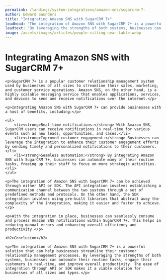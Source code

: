 ```yaml
---
permalink: /landings/system-integrations/amazon-sns/sugarcrm-7-
author: Edward Saunders
title: "Integrating Amazon SNS with SugarCRM 7+"
leadhead: "The integration of Amazon SNS with SugarCRM 7+ is a powerful solution that can help businesses streamline their customer relationship management processes"
leadtext: "By leveraging the strengths of both systems, businesses can automate their routine tasks, engage their customers in real-time, and improve overall productivity. The ease of integration through API or SDK makes it a viable solution for businesses of all sizes and types."
image: /assets/images/articles/people-sitting-near-table.webp
---
```

<div class="arttext">
	<h1>Integrating Amazon SNS with SugarCRM 7+</h1>

	<p>SugarCRM 7+ is a popular customer relationship management system used by businesses of all sizes to streamline their sales, marketing, and customer service operations. Amazon SNS, on the other hand, is a highly scalable messaging service that enables applications, services, and devices to send and receive notifications over the internet.</p>

	<p>Integrating Amazon SNS with SugarCRM 7+ can provide businesses with a host of benefits, including:</p>

	<ul>
		<li><strong>Real-time notifications:</strong> With Amazon SNS, SugarCRM users can receive notifications in real-time for various events such as new leads, opportunities, and cases.</li>
		<li><strong>Improved customer engagement:</strong> Businesses can leverage the integration to enhance their customer engagement efforts by sending timely and personalized notifications to their customers.</li>
		<li><strong>Seamless automation:</strong> By integrating Amazon SNS with SugarCRM 7+, businesses can automate many of their routine tasks, freeing up their staff to focus on more strategic activities.</li>
	</ul>

	<p>The integration of Amazon SNS with SugarCRM 7+ can be achieved through either API or SDK. The API integration involves establishing a communication channel between the two systems through a set of predefined methods and protocols. On the other hand, the SDK integration involves using pre-built libraries that abstract away the complexity of the integration, making it easier and faster to achieve.</p>

	<p>With the integration in place, businesses can seamlessly consume and process Amazon SNS notifications within SugarCRM 7+. This helps in reducing manual errors and enhancing overall efficiency and productivity.</p>

	<h2>Conclusion</h2>

	<p>The integration of Amazon SNS with SugarCRM 7+ is a powerful solution that can help businesses streamline their customer relationship management processes. By leveraging the strengths of both systems, businesses can automate their routine tasks, engage their customers in real-time, and improve overall productivity. The ease of integration through API or SDK makes it a viable solution for businesses of all sizes and types.</p>

</div>